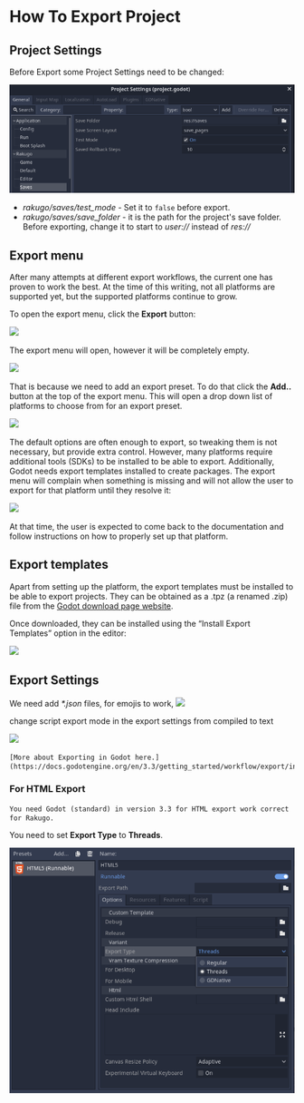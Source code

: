 # How To Export Project

## Project Settings

Before Export some Project Settings need to be changed:

![](project_setup/project-settings-saves.png)

- _rakugo/saves/test_mode_ - Set it to `false` before export.
- _rakugo/saves/save_folder_ - it is the path for the project's save folder.
  Before exporting, change it to start to _user://_ instead of _res://_

## Export menu

After many attempts at different export workflows, the current one has proven to work the best.
At the time of this writing, not all platforms are supported yet, but the supported platforms continue to grow.

To open the export menu, click the **Export** button:

![](https://docs.godotengine.org/en/3.0/_images/export.png)

The export menu will open, however it will be completely empty.

![](https://docs.godotengine.org/en/3.0/_images/export_dialog.png)

That is because we need to add an export preset.
To do that click the **Add..** button at the top of the export menu.
This will open a drop down list of platforms to choose from for an export preset.

![](https://docs.godotengine.org/en/3.0/_images/export_preset.png)

The default options are often enough to export, so tweaking them is not necessary, but provide extra control.
However, many platforms require additional tools (SDKs) to be installed to be able to export.
Additionally, Godot needs export templates installed to create packages.
The export menu will complain when something is missing and will not allow the user to export for that platform until they resolve it:

![](https://docs.godotengine.org/en/3.0/_images/export_error.png)

At that time, the user is expected to come back to the documentation and follow instructions on how to properly set up that platform.

## Export templates

Apart from setting up the platform, the export templates must be installed to be able to export projects.
They can be obtained as a .tpz (a renamed .zip) file from the [Godot download page website](https://www.godotengine.org/download).

Once downloaded, they can be installed using the “Install Export Templates” option in the editor:

![](https://docs.godotengine.org/en/3.0/_images/exptemp.png)

## Export Settings

We need add _\*.json_ files, for emojis to work,
![](https://user-images.githubusercontent.com/1294815/114683836-a6e51280-9d10-11eb-97a1-0b0a287b69b9.png)

change script export mode in the export settings from compiled to text

![](https://user-images.githubusercontent.com/1294815/114680556-9bdcb300-9d0d-11eb-8b37-ab1f3a991cad.png)

```{note}
[More about Exporting in Godot here.](https://docs.godotengine.org/en/3.3/getting_started/workflow/export/index.html)
```

### For HTML Export

```{note}
You need Godot (standard) in version 3.3 for HTML export work correct for Rakugo.
```

You need to set **Export Type** to **Threads**.

![](export/web-export-options.png)
